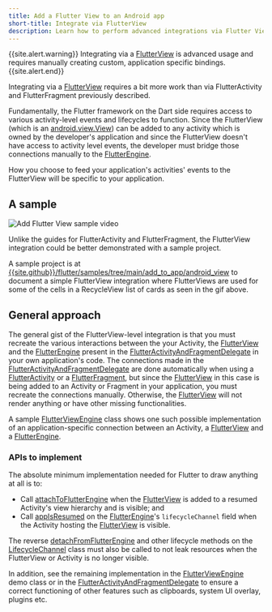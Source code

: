 ```yaml
---
title: Add a Flutter View to an Android app
short-title: Integrate via FlutterView
description: Learn how to perform advanced integrations via Flutter Views.
---
```


{{site.alert.warning}}
  Integrating via a [FlutterView]({{site.api}}/javadoc/io/flutter/embedding/android/FlutterView.html)
  is advanced usage and requires manually creating custom, application specific
  bindings.
{{site.alert.end}}

Integrating via a [FlutterView]({{site.api}}/javadoc/io/flutter/embedding/android/FlutterView.html)
requires a bit more work than via FlutterActivity and FlutterFragment previously
described.

Fundamentally, the Flutter framework on the Dart side requires access to various
activity-level events and lifecycles to function. Since the FlutterView (which
is an [android.view.View]({{site.android-dev}}/reference/android/view/View.html))
can be added to any activity which is owned by the developer's application
and since the FlutterView doesn't have access to activity level events, the
developer must bridge those connections manually to the [FlutterEngine]({{site.api}}/javadoc/io/flutter/embedding/engine/FlutterEngine.html).

How you choose to feed your application's activities' events to the FlutterView
will be specific to your application.

## A sample

<img src='/assets/images/docs/development/add-to-app/android/add-flutter-view/add-view-sample.gif'
class="mw-100" alt="Add Flutter View sample video">

Unlike the guides for FlutterActivity and FlutterFragment, the FlutterView
integration could be better demonstrated with a sample project.

A sample project is at [{{site.github}}/flutter/samples/tree/main/add_to_app/android_view]({{site.github}}/flutter/samples/tree/main/add_to_app/android_view)
to document a simple FlutterView integration where FlutterViews are used
for some of the cells in a RecycleView list of cards as seen in the gif above.

## General approach

The general gist of the FlutterView-level integration is that you must recreate
the various interactions between the your Activity, the [FlutterView]({{site.api}}/javadoc/io/flutter/embedding/android/FlutterView.html)
and the [FlutterEngine]({{site.api}}/javadoc/io/flutter/embedding/engine/FlutterEngine.html)
present in the [FlutterActivityAndFragmentDelegate](https://cs.opensource.google/flutter/engine/+/master:shell/platform/android/io/flutter/embedding/android/FlutterActivityAndFragmentDelegate.java)
in your own application's code. The connections made in the [FlutterActivityAndFragmentDelegate](https://cs.opensource.google/flutter/engine/+/master:shell/platform/android/io/flutter/embedding/android/FlutterActivityAndFragmentDelegate.java)
are done automatically when using a [FlutterActivity]({{site.api}}/javadoc/io/flutter/embedding/android/FlutterActivity.html)
or a [FlutterFragment]({{site.api}}/javadoc/io/flutter/embedding/android/FlutterFragment.html),
but since the [FlutterView]({{site.api}}/javadoc/io/flutter/embedding/android/FlutterView.html)
in this case is being added to an Activity or Fragment in your application,
you must recreate the connections manually. Otherwise, the [FlutterView]({{site.api}}/javadoc/io/flutter/embedding/android/FlutterView.html)
will not render anything or have other missing functionalities.

A sample [FlutterViewEngine]({{site.github}}/flutter/samples/blob/master/add_to_app/android_view/android_view/app/src/main/java/dev/flutter/example/androidView/FlutterViewEngine.kt)
class shows one such possible implementation of an application-specific
connection between an Activity, a [FlutterView]({{site.api}}/javadoc/io/flutter/embedding/android/FlutterView.html)
and a [FlutterEngine]({{site.api}}/javadoc/io/flutter/embedding/engine/FlutterEngine.html).

### APIs to implement

The absolute minimum implementation needed for Flutter to draw anything at all
is to:

- Call [attachToFlutterEngine]({{site.api}}/javadoc/io/flutter/embedding/android/FlutterView.html#attachToFlutterEngine-io.flutter.embedding.engine.FlutterEngine-) when the
  [FlutterView]({{site.api}}/javadoc/io/flutter/embedding/android/FlutterView.html)
  is added to a resumed Activity's view hierarchy and is visible; and
- Call [appIsResumed]({{site.api}}/javadoc/io/flutter/embedding/engine/systemchannels/LifecycleChannel.html#appIsResumed--) on the [FlutterEngine]({{site.api}}/javadoc/io/flutter/embedding/engine/FlutterEngine.html)'s
  `lifecycleChannel` field when the Activity hosting the [FlutterView]({{site.api}}/javadoc/io/flutter/embedding/android/FlutterView.html)
  is visible.

The reverse [detachFromFlutterEngine]({{site.api}}/javadoc/io/flutter/embedding/android/FlutterView.html#detachFromFlutterEngine--) and other lifecycle methods on the [LifecycleChannel]({{site.api}}/javadoc/io/flutter/embedding/engine/systemchannels/LifecycleChannel.html)
class must also be called to not leak resources when the FlutterView or Activity
is no longer visible.

In addition, see the remaining implementation in the [FlutterViewEngine]({{site.github}}/flutter/samples/blob/main/add_to_app/android_view/android_view/app/src/main/java/dev/flutter/example/androidView/FlutterViewEngine.kt)
demo class or in the [FlutterActivityAndFragmentDelegate](https://cs.opensource.google/flutter/engine/+/master:shell/platform/android/io/flutter/embedding/android/FlutterActivityAndFragmentDelegate.java)
to ensure a correct functioning of other features such as clipboards, system
UI overlay, plugins etc.
